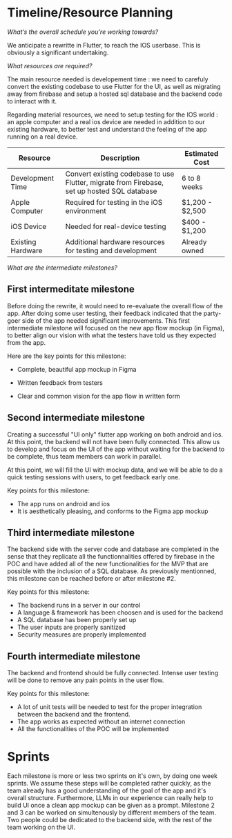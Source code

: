 # Timeline/Resource Planning

*What’s the overall schedule you’re working towards?*

We anticipate a rewritte in Flutter, to reach the IOS userbase.
This is obviously a significant undertaking.


*What resources are required?*

The main resource needed is developement time : we need to carefuly convert the existing codebase to use Flutter for the UI, as well as migrating away from firebase and setup a hosted sql database and the backend code to interact with it.

Regarding material resources, we need to setup testing for the IOS world : an apple computer and a real ios device are needed in addition to our existing hardware, to better test and understand the feeling of the app running on a real device.

| Resource                    | Description                                                                                 | Estimated Cost   |
|-----------------------------|---------------------------------------------------------------------------------------------|------------------|
| Development Time            | Convert existing codebase to use Flutter, migrate from Firebase, set up hosted SQL database | 6 to 8 weeks     |
| Apple Computer              | Required for testing in the iOS environment                                                 | $1,200 - $2,500  |
| iOS Device                  | Needed for real-device testing                                                              | $400 - $1,200    |
| Existing Hardware           | Additional hardware resources for testing and development                                   | Already owned    |


*What are the intermediate milestones?*

## First intermeditate milestone

Before doing the rewrite, it would need to re-evaluate the overall flow of the app. After doing some user testing, their feedback indicated that the party-goer side of the app needed significant improvements. This first intermediate milestone will focused on the new app flow mockup (in Figma), to better align our vision with what the testers have told us they expected from the app.

Here are the key points for this milestone:

- Complete, beautiful app mockup in Figma

- Written feedback from testers

- Clear and common vision for the app flow in written form

## Second intermediate milestone

Creating a successful "UI only" flutter app working on both android and ios. At this point, the backend will not have been fully connected.
This allow us to develop and focus on the UI of the app without waiting for the backend to be complete, thus team members can work in parallel.

At this point, we will fill the UI with mockup data, and we will be able to do a quick testing sessions with users, to get feedback early one.

Key points for this milestone:

- The app runs on android and ios
- It is aesthetically pleasing, and conforms to the Figma app mockup

## Third intermediate milestone

The backend side with the server code and database are completed in the sense that they replicate all the functionnalities offered by firebase in the POC and have added all of the new functionalities for the MVP that are possible with the inclusion of a SQL database. As previously mentionned, this milestone can be reached before or after milestone #2.

Key points for this milestone:

- The backend runs in a server in our control
- A language & framework has been choosen and is used for the backend
- A SQL database has been properly set up
- The user inputs are properly sanitized
- Security measures are properly implemented


## Fourth intermediate milestone

The backend and frontend should be fully connected. Intense user testing will be done to remove any pain points in the user flow.

Key points for this milestone:

- A lot of unit tests will be needed to test for the proper integration between the backend and the frontend.
- The app works as expected without an internet connection
- All the functionalities of the POC will be implemented


# Sprints

Each milestone is more or less two sprints on it's own, by doing one week sprints. We assume these steps will be completed rather quickly, as the team already has a good understanding of the goal of the app and it's overall structure. Furthermore, LLMs in our experience can really help to build UI once a clean app mockup can be given as a prompt. Milestone 2 and 3 can be worked on simultenously by different members of the team. Two people could be dedicated to the backend side, with the rest of the team working on the UI.


